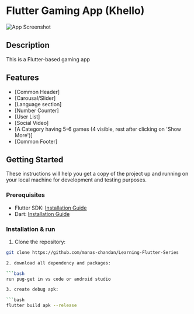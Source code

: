 # Flutter Gaming App (Khello)

![App Screenshot](screenshot.png) 

## Description

This is a Flutter-based gaming app

## Features
- [Common Header]
- [Carousal/Slider]
- [Language section]
- [Number Counter]
- [User List]
- [Social Video]
- [A Category having 5-6 games (4 visible, rest after clicking on 'Show More')]
- [Common Footer]

## Getting Started

These instructions will help you get a copy of the project up and running on your local machine for development and testing purposes.

### Prerequisites

- Flutter SDK: [Installation Guide](https://flutter.dev/docs/get-started/install)
- Dart: [Installation Guide](https://dart.dev/get-dart)

### Installation & run

1. Clone the repository:

```bash
git clone https://github.com/manas-chandan/Learning-Flutter-Series

2. download all dependency and packages:

```bash
run pug-get in vs code or android studio

3. create debug apk:

```bash
flutter build apk --release